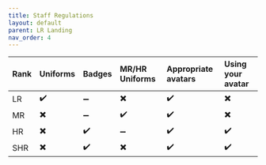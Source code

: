 ```yaml
---
title: Staff Regulations
layout: default
parent: LR Landing
nav_order: 4
---
```

| Rank       | Uniforms | Badges | MR/HR Uniforms | Appropriate avatars | Using your avatar |
|:-------------|:-------------|:-------------|:-------------|:-------------|:-------------|
| LR      | ✔️ | ➖ | ✖️ | ✔️ | ✖️ |
| MR      | ✖️ | ➖ | ✔️ | ✔️ | ✖️ |
| HR      | ✖️ | ✔️ | ➖ | ✔️ | ✔️ |
| SHR     | ✖️ | ✔️ | ✖️ | ✔️ | ✔️ |
